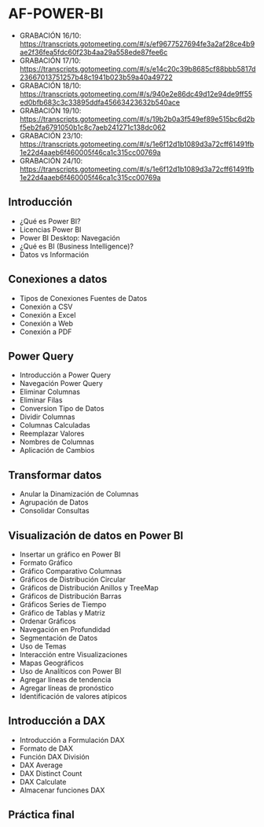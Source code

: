 # AF-POWER-BI

- GRABACIÓN 16/10: https://transcripts.gotomeeting.com/#/s/ef9677527694fe3a2af28ce4b9ae2f36fea5fdc60f23b4aa29a558ede87fee6c
- GRABACIÓN 17/10: https://transcripts.gotomeeting.com/#/s/e14c20c39b8685cf88bbb5817d23667013751257b48c1941b023b59a40a49722
- GRABACIÓN 18/10: https://transcripts.gotomeeting.com/#/s/940e2e86dc49d12e94de9ff55ed0bfb683c3c33895ddfa45663423632b540ace
- GRABACIÓN 19/10: https://transcripts.gotomeeting.com/#/s/19b2b0a3f549ef89e515bc6d2bf5eb2fa6791050b1c8c7aeb241271c138dc062
- GRABACIÓN 23/10: https://transcripts.gotomeeting.com/#/s/1e6f12d1b1089d3a72cff61491fb1e22d4aaeb6f460005f46ca1c315cc00769a
- GRABACIÓN 24/10: https://transcripts.gotomeeting.com/#/s/1e6f12d1b1089d3a72cff61491fb1e22d4aaeb6f460005f46ca1c315cc00769a

## Introducción

- ¿Qué es Power BI?
- Licencias Power BI
- Power BI Desktop: Navegación
- ¿Qué es BI (Business Intelligence)?
- Datos vs Información

## Conexiones a datos

- Tipos de Conexiones Fuentes de Datos
- Conexión a CSV
- Conexión a Excel
- Conexión a Web
- Conexión a PDF

## Power Query

- Introducción a Power Query
- Navegación Power Query
- Eliminar Columnas
- Eliminar Filas
- Conversion Tipo de Datos
- Dividir Columnas
- Columnas Calculadas
- Reemplazar Valores
- Nombres de Columnas
- Aplicación de Cambios

## Transformar datos

- Anular la Dinamización de Columnas
- Agrupación de Datos
- Consolidar Consultas 

## Visualización de datos en Power BI

- Insertar un gráfico en Power BI
- Formato Gráfico
- Gráfico Comparativo Columnas
- Gráficos de Distribución Circular
- Gráficos de Distribución Anillos y TreeMap
- Gráficos de Distribución Barras
- Gráficos Series de Tiempo
- Gráfico de Tablas y Matriz
- Ordenar Gráficos
- Navegación en Profundidad
- Segmentación de Datos
- Uso de Temas
- Interacción entre Visualizaciones
- Mapas Geográficos
- Uso de Analíticos con Power BI
- Agregar líneas de tendencia
- Agregar líneas de pronóstico
- Identificación de valores atípicos

## Introducción a DAX

- Introducción a Formulación DAX
- Formato de DAX
- Función DAX División
- DAX Average
- DAX Distinct Count
- DAX Calculate
- Almacenar funciones DAX

## Práctica final
